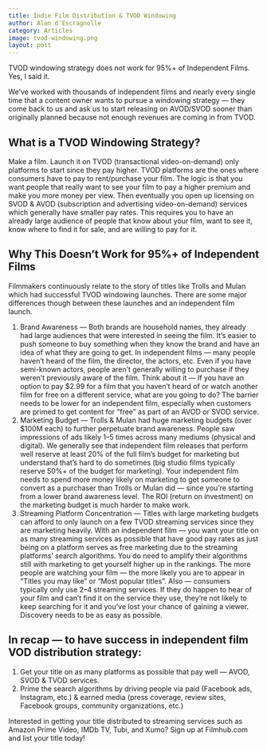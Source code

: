 ```yaml
---
title: Indie Film Distribution & TVOD Windowing
author: Alan d'Escragnolle
category: Articles
image: tvod-windowing.png
layout: post
---
```

TVOD windowing strategy does not work for 95%+ of Independent Films. Yes, I said it.

We’ve worked with thousands of independent films and nearly every single time that a content owner wants to pursue a windowing strategy — they come back to us and ask us to start releasing on AVOD/SVOD sooner than originally planned because not enough revenues are coming in from TVOD.

## What is a TVOD Windowing Strategy?

Make a film. Launch it on TVOD (transactional video-on-demand) only platforms to start since they pay higher. TVOD platforms are the ones where consumers have to pay to rent/purchase your film. The logic is that you want people that really want to see your film to pay a higher premium and make you more money per view. Then eventually you open up licensing on SVOD & AVOD (subscription and advertising video-on-demand) services which generally have smaller pay rates. This requires you to have an already large audience of people that know about your film, want to see it, know where to find it for sale, and are willing to pay for it.

## Why This Doesn’t Work for 95%+ of Independent Films

Filmmakers continuously relate to the story of titles like Trolls and Mulan which had successful TVOD windowing launches. There are some major differences though between these launches and an independent film launch.

1. Brand Awareness — Both brands are household names, they already had large audiences that were interested in seeing the film. It’s easier to push someone to buy something when they know the brand and have an idea of what they are going to get. In independent films — many people haven’t heard of the film, the director, the actors, etc. Even if you have semi-known actors, people aren’t generally willing to purchase if they weren’t previously aware of the film. Think about it — If you have an option to pay $2.99 for a film that you haven’t heard of or watch another film for free on a different service, what are you going to do? The barrier needs to be lower for an independent film, especially when customers are primed to get content for “free” as part of an AVOD or SVOD service.
1. Marketing Budget — Trolls & Mulan had huge marketing budgets (over $100M each) to further perpetuate brand awareness. People saw impressions of ads likely 1–5 times across many mediums (physical and digital). We generally see that independent film releases that perform well reserve at least 20% of the full film’s budget for marketing but understand that’s hard to do sometimes (big studio films typically reserve 50%+ of the budget for marketing). Your independent film needs to spend more money likely on marketing to get someone to convert as a purchaser than Trolls or Mulan did — since you’re starting from a lower brand awareness level. The ROI (return on investment) on the marketing budget is much harder to make work.
1. Streaming Platform Concentration — Titles with large marketing budgets can afford to only launch on a few TVOD streaming services since they are marketing heavily. With an independent film — you want your title on as many streaming services as possible that have good pay rates as just being on a platform serves as free marketing due to the streaming platforms’ search algorithms. You do need to amplify their algorithms still with marketing to get yourself higher up in the rankings. The more people are watching your film — the more likely you are to appear in “Titles you may like” or “Most popular titles”. Also — consumers typically only use 2–4 streaming services. If they do happen to hear of your film and can’t find it on the service they use, they’re not likely to keep searching for it and you’ve lost your chance of gaining a viewer. Discovery needs to be as easy as possible.

## In recap — to have success in independent film VOD distribution strategy:

1. Get your title on as many platforms as possible that pay well — AVOD, SVOD & TVOD services.
1. Prime the search algorithms by driving people via paid (Facebook ads, Instagram, etc.) & earned media (press coverage, review sites, Facebook groups, community organizations, etc.)

Interested in getting your title distributed to streaming services such as Amazon Prime Video, IMDb TV, Tubi, and Xumo? Sign up at Filmhub.com and list your title today!
